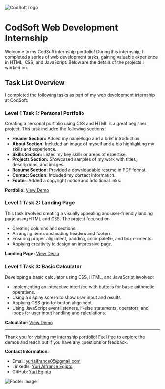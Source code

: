 ![CodSoft Logo](https://assets.zyrosite.com/cdn-cgi/image/format=auto,w=608,fit=crop,q=95/Aq20eV79zLfpXV6b/logo-png-mnl7npnlXjHPl9KV.png) <!-- Replace with the actual URL of the CodSoft logo -->

# CodSoft Web Development Internship

Welcome to my CodSoft internship portfolio! During this internship, I completed a series of web development tasks, gaining valuable experience in HTML, CSS, and JavaScript. Below are the details of the projects I worked on.

## Task List Overview

I completed the following tasks as part of my web development internship at CodSoft:

### **Level 1 Task 1: Personal Portfolio**
Creating a personal portfolio using CSS and HTML is a great beginner project. This task included the following sections:
- **Header Section:** Added my name/logo and a brief introduction.
- **About Section:** Included an image of myself and a bio highlighting my skills and experience.
- **Skills Section:** Listed my key skills or areas of expertise.
- **Projects Section:** Showcased samples of my work with titles, descriptions, and images.
- **Resume Section:** Provided a downloadable resume in PDF format.
- **Contact Section:** Included my contact information.
- **Footer:** Added a copyright notice and additional links.

**Portfolio:** [View Demo](https://yurialfrance.github.io/CODSOFT/Level%201/autobiography-activity-main/index.html?fbclid=IwZXh0bgNhZW0CMTEAAR0Ozf1LkddO2q-t2QbUPswsYH-jaYcEygI93vF281hNUtTurbqDV8N4Zxc_aem_tZ7VXgeexfjjvBUPWo7nNw)

### **Level 1 Task 2: Landing Page**
This task involved creating a visually appealing and user-friendly landing page using HTML and CSS. The project focused on:
- Creating columns and sections.
- Arranging items and adding headers and footers.
- Ensuring proper alignment, padding, color palette, and box elements.
- Applying creativity to design an impressive page.

**Landing Page:** [View Demo](https://yurialfrance.github.io/egiptobuilders/src/index.html)

### **Level 1 Task 3: Basic Calculator**
Developing a basic calculator using CSS, HTML, and JavaScript involved:
- Implementing an interactive interface with buttons for basic arithmetic operations.
- Using a display screen to show user input and results.
- Applying CSS grid for button alignment.
- Using JavaScript event listeners, if-else statements, operators, and loops for user input handling and calculations.

**Calculator:** [View Demo](https://yurialfrance.github.io/basic-calculator/)

---

Thank you for visiting my internship portfolio! Feel free to explore the demos and reach out if you have any questions or feedback.

**Contact Information:**
- Email: [yurialfrance05@gmail.com](mailto:yurialfrance05@gmail.com)
- LinkedIn: [Yuri Alfrance Egipto](https://www.linkedin.com/in/yuriegipto/)
- GitHub: [Yuri Egipto](https://github.com/yurialfrance)

![Footer Image](https://media.licdn.com/dms/image/D5616AQEnV_svWSyCmg/profile-displaybackgroundimage-shrink_350_1400/0/1690743089535?e=1727913600&v=beta&t=CfFrgVNd-aw1llz5s7xoWdpjlh22HCnugOfSTlFS2ms) <!-- Optional: Footer image or additional branding -->

